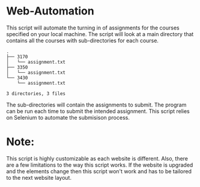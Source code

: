 # Web-Automation
This script will automate the turning in of assignments for the courses specified on your local machine. 
The script will look at a main directory that contains all the courses with sub-directories for each course. 
```
.
├── 3170
│   └── assignment.txt
├── 3350
│   └── assignment.txt
└── 3430
    └── assignment.txt

3 directories, 3 files
```

The sub-directories will contain the assignments to submit. The program can be run each time to submit the intended assignment. This script relies on Selenium to automate the submisison process. 

# Note: 
This script is highly customizable as each website is different. Also, there are a few limitations to the way this script works. If the website is upgraded and the elements change then this script won't work and has to be tailored to the
next website layout. 
